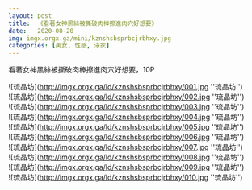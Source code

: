 ```yaml
---
layout: post
title:  《看著女神黑絲被撕破肉棒擦進肉穴好想要》
date:   2020-08-20
img: imgx.orgx.ga/mini/kznshsbsprbcjrbhxy.jpg
categories: [美女, 性感, 泳衣]
---
```


看著女神黑絲被撕破肉棒擦進肉穴好想要，10P

![琉晶坊](http://imgx.orgx.ga/ld/kznshsbsprbcjrbhxy/001.jpg ''琉晶坊'') <br>
![琉晶坊](http://imgx.orgx.ga/ld/kznshsbsprbcjrbhxy/002.jpg ''琉晶坊'') <br>
![琉晶坊](http://imgx.orgx.ga/ld/kznshsbsprbcjrbhxy/003.jpg ''琉晶坊'') <br>
![琉晶坊](http://imgx.orgx.ga/ld/kznshsbsprbcjrbhxy/004.jpg ''琉晶坊'') <br>
![琉晶坊](http://imgx.orgx.ga/ld/kznshsbsprbcjrbhxy/005.jpg ''琉晶坊'') <br>
![琉晶坊](http://imgx.orgx.ga/ld/kznshsbsprbcjrbhxy/006.jpg ''琉晶坊'') <br>
![琉晶坊](http://imgx.orgx.ga/ld/kznshsbsprbcjrbhxy/007.jpg ''琉晶坊'') <br>
![琉晶坊](http://imgx.orgx.ga/ld/kznshsbsprbcjrbhxy/008.jpg ''琉晶坊'') <br>
![琉晶坊](http://imgx.orgx.ga/ld/kznshsbsprbcjrbhxy/009.jpg ''琉晶坊'') <br>
![琉晶坊](http://imgx.orgx.ga/ld/kznshsbsprbcjrbhxy/010.jpg ''琉晶坊'') <br>

